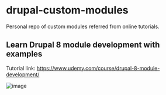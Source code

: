 # drupal-custom-modules
Personal repo of custom modules referred from online tutorials.

## Learn Drupal 8 module development with examples

Tutorial link: https://www.udemy.com/course/drupal-8-module-development/

![image](https://user-images.githubusercontent.com/16434280/189814787-3e898170-c7aa-44c3-b583-9cfc11ecd85c.png)
